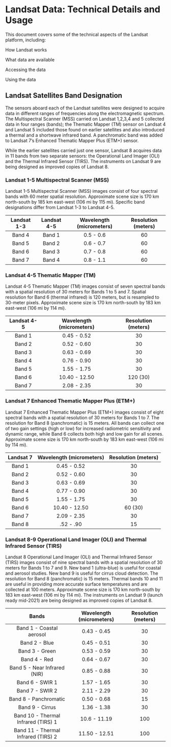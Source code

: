 
# Landsat Data: Technical Details and Usage

This document covers some of the technical aspects of the Landsat platform, including:

How Landsat works

What data are available

Accessing the data

Using the data

## Landsat Satellites Band Designation

The sensors aboard each of the Landsat satellites were designed to acquire data in different ranges of frequencies along the electromagnetic spectrum. The Multispectral Scanner (MSS) carried on Landsat 1,2,3,4 and 5 collected data in four ranges (bands); the Thematic Mapper (TM) sensor on Landsat 4 and Landsat 5 included those found on earlier satellites and also introduced a thermal and a shortwave infrared band. A panchromatic band was added to Landsat 7’s Enhanced Thematic Mapper Plus (ETM+) sensor.

While the earlier satellites carried just one sensor, Landsat 8 acquires data in 11 bands from two separate sensors: the Operational Land Imager (OLI) and the Thermal Infrared Sensor (TIRS).  The instruments on Landsat 9 are being designed as improved copies of Landsat 8.

### Landsat 1-5 Multispectral Scanner (MSS)

Landsat 1-5 Multispectral Scanner (MSS) images consist of four spectral bands with 60 meter spatial resolution. Approximate scene size is 170 km north-south by 185 km east-west (106 mi by 115 mi). Specific band designations differ from Landsat 1-3 to Landsat 4-5.

| Landsat 1-3      | Landsat 4-5      | Wavelength (micrometers) | Resolution (meters) |
| :----------: | :----------: | :-----: | :-----: |
| Band 4 | Band 1 | 0.5 - 0.6 | 60 |
| Band 5 | Band 2 | 0.6 - 0.7 | 60 |
| Band 6 | Band 3 | 0.7 - 0.8 | 60 |
| Band 7 | Band 4 | 0.8 - 1.1 | 60 |


### Landsat 4-5 Thematic Mapper (TM)

Landsat 4-5 Thematic Mapper (TM) images consist of seven spectral bands with a spatial resolution of 30 meters for Bands 1 to 5 and 7. Spatial resolution for Band 6 (thermal infrared) is 120 meters, but is resampled to 30-meter pixels. Approximate scene size is 170 km north-south by 183 km east-west (106 mi by 114 mi).

| Landsat 4-5  | Wavelength (micrometers) | Resolution (meters) |
| :----------: | :-----: | :-----: |
| Band 1 |  0.45 - 0.52 | 30 |
| Band 2 |  0.52 - 0.60 | 30 |
| Band 3 |  0.63 - 0.69 | 30 |
| Band 4 |  0.76 - 0.90 | 30 |
| Band 5 |  1.55 - 1.75 | 30 |
| Band 6 |  10.40 - 12.50 | 120 (30) |
| Band 7 |  2.08 - 2.35 | 30 |




### Landsat 7 Enhanced Thematic Mapper Plus (ETM+)

Landsat 7 Enhanced Thematic Mapper Plus (ETM+) images consist of eight spectral bands with a spatial resolution of 30 meters for Bands 1 to 7. The resolution for Band 8 (panchromatic) is 15 meters. All bands can collect one of two gain settings (high or low) for increased radiometric sensitivity and dynamic range, while Band 6 collects both high and low gain for all scenes. Approximate scene size is 170 km north-south by 183 km east-west (106 mi by 114 mi).

| Landsat 7  | Wavelength (micrometers) | Resolution (meters) |
| :----------: | :-----: | :-----: |
| Band 1 |  0.45 - 0.52 | 30 |
| Band 2 |  0.52 - 0.60 | 30 |
| Band 3 |  0.63 - 0.69 | 30 |
| Band 4 |  0.77 - 0.90 | 30 |
| Band 5 |  1.55 - 1.75 | 30 |
| Band 6 |  10.40 - 12.50 | 60 (30) |
| Band 7 |  2.09 - 2.35 | 30 |
| Band 8 |  .52 - .90 | 15 |



### Landsat 8-9 Operational Land Imager (OLI) and Thermal Infrared Sensor (TIRS)

Landsat 8 Operational Land Imager (OLI) and Thermal Infrared Sensor (TIRS) images consist of nine spectral bands with a spatial resolution of 30 meters for Bands 1 to 7 and 9. New band 1 (ultra-blue) is useful for coastal and aerosol studies. New band 9 is useful for cirrus cloud detection. The resolution for Band 8 (panchromatic) is 15 meters. Thermal bands 10 and 11 are useful in providing more accurate surface temperatures and are collected at 100 meters. Approximate scene size is 170 km north-south by 183 km east-west (106 mi by 114 mi). The instruments on Landsat 9 (launch ready mid-2021) are being designed as improved copies of Landsat 8.

| Bands  | Wavelength (micrometers) | Resolution (meters) |
| :----------: | :-----: | :-----: |
| Band 1 - Coastal aerosol |  0.43 - 0.45 | 30 |
| Band 2 - Blue |  0.45 - 0.51 | 30 |
| Band 3 - Green |  0.53 - 0.59 | 30 |
| Band 4 - Red |  0.64 - 0.67 | 30 |
| Band 5 - Near Infrared (NIR) |  0.85 - 0.88 | 30 |
| Band 6 - SWIR 1 |  1.57 - 1.65 | 30 |
| Band 7 - SWIR 2 |  2.11 - 2.29 | 30 |
| Band 8 - Panchromatic |  0.50 - 0.68 | 15 |
| Band 9 - Cirrus |  1.36 - 1.38 | 30 |
| Band 10 - Thermal Infrared (TIRS) 1 |  10.6 - 11.19 | 100 |
| Band 11 - Thermal Infrared (TIRS) 2 |  11.50 - 12.51 | 100 |






